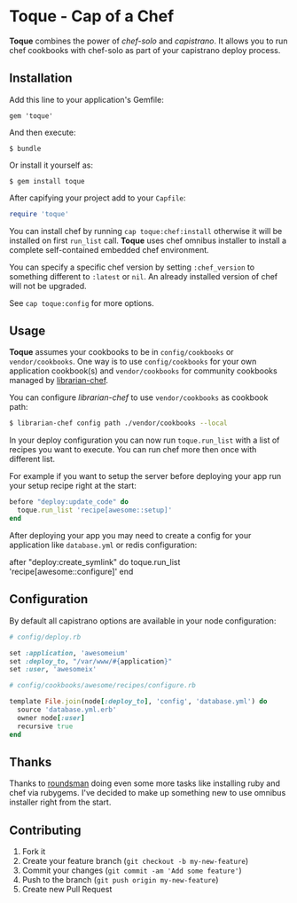 # Toque - Cap of a Chef

**Toque** combines the power of *chef-solo* and *capistrano*. It allows you to
run chef cookbooks with chef-solo as part of your capistrano deploy process.

## Installation

Add this line to your application's Gemfile:

    gem 'toque'

And then execute:

    $ bundle

Or install it yourself as:

    $ gem install toque

After capifying your project add to your `Capfile`:

```ruby
require 'toque'
```

You can install chef by running `cap toque:chef:install` otherwise it will be
installed on first `run_list` call. **Toque** uses chef omnibus installer to
install a complete self-contained embedded chef environment.

You can specify a specific chef version by setting `:chef_version` to
something different to `:latest` or `nil`. An already installed version of
chef will not be upgraded.

See `cap toque:config` for more options.

## Usage

**Toque** assumes your cookbooks to be in `config/cookbooks` or
`vendor/cookbooks`. One way is to use `config/cookbooks` for your own
application cookbook(s) and `vendor/cookbooks` for community cookbooks managed
by [librarian-chef](https://github.com/applicationsonline/librarian-chef).

You can configure *librarian-chef* to use `vendor/cookbooks` as cookbook path:

```bash
$ librarian-chef config path ./vendor/cookbooks --local
```

In your deploy configuration you can now run `toque.run_list` with a list of
recipes you want to execute. You can run chef more then once with different
list.

For example if you want to setup the server before deploying your app run
your setup recipe right at the start:

```ruby
before "deploy:update_code" do
  toque.run_list 'recipe[awesome::setup]'
end
```

After deploying your app you may need to create a config for your application
like `database.yml` or redis configuration:

after "deploy:create_symlink" do
  toque.run_list 'recipe[awesome::configure]'
end

## Configuration

By default all capistrano options are available in your node configuration:

```ruby
# config/deploy.rb

set :application, 'awesomeium'
set :deploy_to, "/var/www/#{application}"
set :user, 'awesomeix'

# config/cookbooks/awesome/recipes/configure.rb

template File.join(node[:deploy_to], 'config', 'database.yml') do
  source 'database.yml.erb'
  owner node[:user]
  recursive true
end
```

## Thanks

Thanks to [roundsman](https://github.com/iain/roundsman) doing even some more
tasks like installing ruby and chef via rubygems. I've decided to make up
something new to use omnibus installer right from the start.

## Contributing

1. Fork it
2. Create your feature branch (`git checkout -b my-new-feature`)
3. Commit your changes (`git commit -am 'Add some feature'`)
4. Push to the branch (`git push origin my-new-feature`)
5. Create new Pull Request
